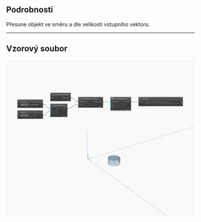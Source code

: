<!--- Autodesk.DesignScript.Geometry.CoordinateSystem.Translate(direction) --->
<!--- J6B66BZEMF27NPFMYVT6JCYWPDCWFILNXLELR2HGZK3CRUODWPUA --->
## Podrobnosti
Přesune objekt ve směru a dle velikosti vstupního vektoru.
___
## Vzorový soubor

![Translate (direction)](./J6B66BZEMF27NPFMYVT6JCYWPDCWFILNXLELR2HGZK3CRUODWPUA_img.jpg)

